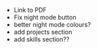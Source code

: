 - Link to PDF
- Fix night mode button
- better night mode colours?
- add projects section
- add skills section??
